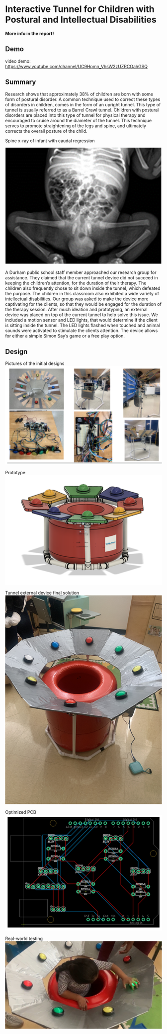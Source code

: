 # Interactive Tunnel for Children with Postural and Intellectual Disabilities

**More info in the report!**

## Demo
video demo: https://www.youtube.com/channel/UC9Hpmn_VhsW2zUZRCOahGSQ

## Summary

Research shows that approximately 38% of children are born with some form of postural disorder. A common technique used to correct these types of disorders in children, comes in the form of an upright tunnel. This type of tunnel is usually referred to as a Barrel Crawl tunnel. Children with postural disorders are placed into this type of tunnel for physical therapy and encouraged to cruise around the diameter of the tunnel. This technique serves to promote straightening of the legs and spine, and ultimately corrects the overall posture of the child.

Spine x-ray of infant with caudal regression

![x-ray](Design/x_ray.png)

A Durham public school staff member approached our research group for assistance. They claimed that the current tunnel device did not succeed in keeping the children’s attention, for the duration of their therapy. The children also frequently chose to sit down inside the tunnel, which defeated the purpose. The children in this classroom also exhibited a wide variety of intellectual disabilities. Our group was asked to make the device more captivating for the clients, so that they would be engaged for the duration of the therapy session. After much ideation and prototyping, an external device was placed on top of the current tunnel to help solve this issue. We included a motion sensor and LED lights, that would determine if the client is sitting inside the tunnel. The LED lights flashed when touched and animal sounds were activated to stimulate the clients attention. The device allows for either a simple Simon Say’s game or a free play option.


## Design

Pictures of the initial designs
![initial](Design/initial_design.png)

Prototype
![prototype](Design/prototype.png)

Tunnel external device final solution
![final](Design/final_design.JPG)

Optimized PCB 
![pcb](Design/pcb.png)

Real-world testing
![real](Design/real_application.jpg)

